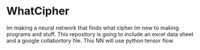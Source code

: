 # WhatCipher
Im making a neural network that finds what cipher
Im new to making programs and stuff. This repository is going to include an excel data sheet and a google collabortory file. This NN will use python tensor flow. 
